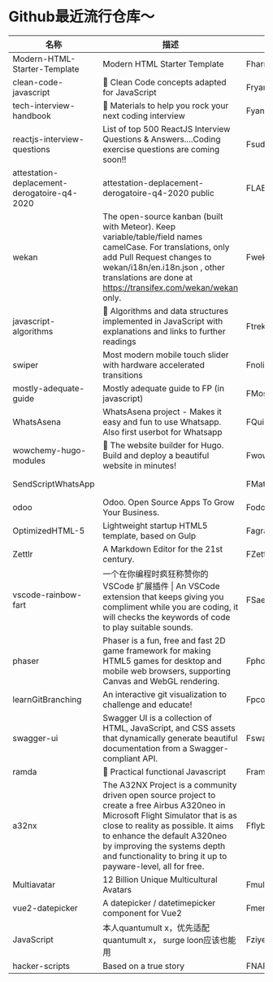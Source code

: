 # Github最近流行仓库～

| 名称  | 描述  | 作者  | star量 | 地址  |
| --- | --- | --- | ----- | --- |
| Modern-HTML-Starter-Template | Modern HTML Starter Template | Fharryheman | 592 | https://github.com/harryheman/Modern-HTML-Starter-Template
clean-code-javascript | 🛁 Clean Code concepts adapted for JavaScript | Fryanmcdermott | 41,955 | https://github.com/ryanmcdermott/clean-code-javascript
tech-interview-handbook | 💯 Materials to help you rock your next coding interview | Fyangshun | 47,162 | https://github.com/yangshun/tech-interview-handbook
reactjs-interview-questions | List of top 500 ReactJS Interview Questions & Answers....Coding exercise questions are coming soon!! | Fsudheerj | 9,029 | https://github.com/sudheerj/reactjs-interview-questions
attestation-deplacement-derogatoire-q4-2020 | attestation-deplacement-derogatoire-q4-2020 public | FLAB-MI | 360 | https://github.com/LAB-MI/attestation-deplacement-derogatoire-q4-2020
wekan | The open-source kanban (built with Meteor). Keep variable/table/field names camelCase. For translations, only add Pull Request changes to wekan/i18n/en.i18n.json , other translations are done at https://transifex.com/wekan/wekan only. | Fwekan | 16,863 | https://github.com/wekan/wekan
javascript-algorithms | 📝 Algorithms and data structures implemented in JavaScript with explanations and links to further readings | Ftrekhleb | 86,860 | https://github.com/trekhleb/javascript-algorithms
swiper | Most modern mobile touch slider with hardware accelerated transitions | Fnolimits4web | 25,480 | https://github.com/nolimits4web/swiper
mostly-adequate-guide | Mostly adequate guide to FP (in javascript) | FMostlyAdequate | 19,048 | https://github.com/MostlyAdequate/mostly-adequate-guide
WhatsAsena | WhatsAsena project - Makes it easy and fun to use Whatsapp. Also first userbot for Whatsapp | FQuiec | 53 | https://github.com/Quiec/WhatsAsena
wowchemy-hugo-modules | 📝 The website builder for Hugo. Build and deploy a beautiful website in minutes! | Fwowchemy | 5,166 | https://github.com/wowchemy/wowchemy-hugo-modules
SendScriptWhatsApp |  | FMatt-Fontes | 40 | https://github.com/Matt-Fontes/SendScriptWhatsApp
odoo | Odoo. Open Source Apps To Grow Your Business. | Fodoo | 19,798 | https://github.com/odoo/odoo
OptimizedHTML-5 | Lightweight startup HTML5 template, based on Gulp | Fagragregra | 375 | https://github.com/agragregra/OptimizedHTML-5
Zettlr | A Markdown Editor for the 21st century. | FZettlr | 3,892 | https://github.com/Zettlr/Zettlr
vscode-rainbow-fart | 一个在你编程时疯狂称赞你的 VSCode 扩展插件 \| An VSCode extension that keeps giving you compliment while you are coding, it will checks the keywords of code to play suitable sounds. | FSaekiRaku | 4,264 | https://github.com/SaekiRaku/vscode-rainbow-fart
phaser | Phaser is a fun, free and fast 2D game framework for making HTML5 games for desktop and mobile web browsers, supporting Canvas and WebGL rendering. | Fphotonstorm | 28,521 | https://github.com/photonstorm/phaser
learnGitBranching | An interactive git visualization to challenge and educate! | Fpcottle | 19,855 | https://github.com/pcottle/learnGitBranching
swagger-ui | Swagger UI is a collection of HTML, JavaScript, and CSS assets that dynamically generate beautiful documentation from a Swagger-compliant API. | Fswagger-api | 18,938 | https://github.com/swagger-api/swagger-ui
ramda | 🐏 Practical functional Javascript | Framda | 19,858 | https://github.com/ramda/ramda
a32nx | The A32NX Project is a community driven open source project to create a free Airbus A320neo in Microsoft Flight Simulator that is as close to reality as possible. It aims to enhance the default A320neo by improving the systems depth and functionality to bring it up to payware-level, all for free. | Fflybywiresim | 2,173 | https://github.com/flybywiresim/a32nx
Multiavatar | 12 Billion Unique Multicultural Avatars | Fmultiavatar | 151 | https://github.com/multiavatar/Multiavatar
vue2-datepicker | A datepicker / datetimepicker component for Vue2 | Fmengxiong10 | 1,060 | https://github.com/mengxiong10/vue2-datepicker
JavaScript | 本人quantumult x，优先适配quantumult x， surge loon应该也能用 | Fziye12 | 72 | https://github.com/ziye12/JavaScript
hacker-scripts | Based on a true story | FNARKOZ | 40,269 | https://github.com/NARKOZ/hacker-scripts |
